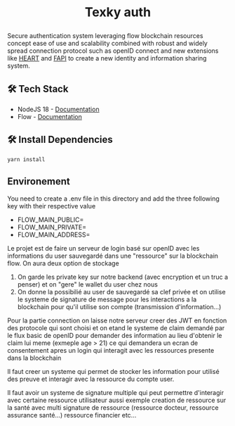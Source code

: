 # <p align="center">Texky auth</p>

Secure authentication system leveraging flow blockchain resources concept ease of use and scalability combined with robust and widely spread connection protocol such as openID connect and new extensions like [HEART](https://openid.net/wg/heart/) and [FAPI](https://openid.net/wg/fapi/) to create a new identity and information sharing system.

## 🛠️ Tech Stack

- NodeJS 18 - [Documentation](https://nodejs.org/dist/latest-v18.x/docs/api/)
- Flow - [Documentation](https://developers.flow.com/learn/concepts)

## 🛠️ Install Dependencies    
```bash
yarn install
```

## Environement

You need to create a .env file in this directory and add the three following key with their respective value
 - FLOW_MAIN_PUBLIC=
 - FLOW_MAIN_PRIVATE=
 - FLOW_MAIN_ADDRESS=

Le projet est de faire un serveur de login basé sur openID avec les informations du user sauvegardé dans une "ressource" sur la blockchain flow. On aura deux option de stockage
 1. On garde les private key sur notre backend (avec encryption et un truc a penser) et on "gere" le wallet du user chez nous
 2. On donne la possibilié au user de sauvegardé sa clef privée et on utilise le systeme de signature de message pour les interactions a la blockchain pour qu'il utilise son compte (transmission d'information...)

Pour la partie connection on laisse notre serveur creer des JWT en fonction des protocole qui sont choisi et on etand le systeme de claim demandé par le flux basic de openID pour demander des information au lieu d'obtenir le claim lui meme (exmeple age > 21) ce qui demandera un ecran de consentement apres un login qui interagit avec les ressources presente dans la blockchain

Il faut creer un systeme qui permet de stocker les information pour utilisé des preuve et interagir avec la ressource du compte user.

Il faut avoir un systeme de signature multiple qui peut permettre d'interagir avec certaine ressource utilisateur aussi exemple creation de ressource sur la santé avec multi signature de ressource (ressource docteur, ressource assurance santé...) ressource financier etc...